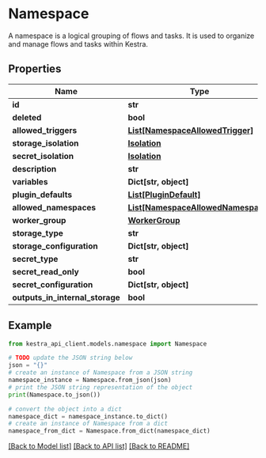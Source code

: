 # Namespace

A namespace is a logical grouping of flows and tasks. It is used to organize and manage flows and tasks within Kestra.

## Properties

Name | Type | Description | Notes
------------ | ------------- | ------------- | -------------
**id** | **str** |  | 
**deleted** | **bool** |  | 
**allowed_triggers** | [**List[NamespaceAllowedTrigger]**](NamespaceAllowedTrigger.md) |  | [optional] 
**storage_isolation** | [**Isolation**](Isolation.md) |  | [optional] 
**secret_isolation** | [**Isolation**](Isolation.md) |  | [optional] 
**description** | **str** |  | 
**variables** | **Dict[str, object]** |  | 
**plugin_defaults** | [**List[PluginDefault]**](PluginDefault.md) |  | 
**allowed_namespaces** | [**List[NamespaceAllowedNamespace]**](NamespaceAllowedNamespace.md) |  | 
**worker_group** | [**WorkerGroup**](WorkerGroup.md) |  | 
**storage_type** | **str** |  | [optional] 
**storage_configuration** | **Dict[str, object]** |  | [optional] 
**secret_type** | **str** |  | [optional] 
**secret_read_only** | **bool** |  | [optional] 
**secret_configuration** | **Dict[str, object]** |  | [optional] 
**outputs_in_internal_storage** | **bool** |  | [optional] 

## Example

```python
from kestra_api_client.models.namespace import Namespace

# TODO update the JSON string below
json = "{}"
# create an instance of Namespace from a JSON string
namespace_instance = Namespace.from_json(json)
# print the JSON string representation of the object
print(Namespace.to_json())

# convert the object into a dict
namespace_dict = namespace_instance.to_dict()
# create an instance of Namespace from a dict
namespace_from_dict = Namespace.from_dict(namespace_dict)
```
[[Back to Model list]](../README.md#documentation-for-models) [[Back to API list]](../README.md#documentation-for-api-endpoints) [[Back to README]](../README.md)


